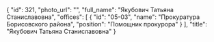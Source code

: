{
    "id": 321,
    "photo_url": "",
    "full_name": "Якубович Татьяна Станиславовна",
    "offices": [
        {
            "id": "05-03",
            "name": "Прокуратура Борисовского района",
            "position": "Помощник прокурора"
        }
    ],
    "title": "Якубович Татьяна Станиславовна"
}